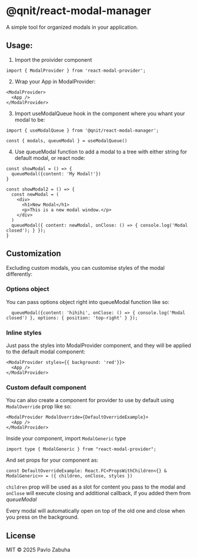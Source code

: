 # @qnit/react-modal-manager

A simple tool for organized modals in your application.

## Usage:

1. Import the proivider component

```
import { ModalProvider } from 'react-modal-provider';
```

2. Wrap your App in ModalProvider:

```
<ModalProvider>
  <App />
</ModalProvider>
```

3. Import useModalQueue hook in the component where you whant your modal to be:

```
import { useModalQueue } from '@qnit/react-modal-manager';

const { modals, queueModal } = useModalQueue()
```

4. Use queueModal function to add a modal to a tree with either string for default modal, or react node:

```
const showModal = () => {
  queueModal({content: 'My Modal!'})
}

const showModal2 = () => {
  const newModal = (
    <div>
      <h1>New Modal</h1>
      <p>This is a new modal window.</p>
    </div>
  )
  queueModal({ content: newModal, onClose: () => { console.log('Modal closed'); } });
}

```
## Customization
Excluding custom modals, you can customise styles of the modal differently:

### Options object 
You can pass options object right into queueModal function like so: 
```
  queueModal({content: 'hihihi', onClose: () => { console.log('Modal closed') }, options: { position: 'top-right' } });
```


### Inline styles
Just pass the styles into ModalProvider component, and they will be applied to the default modal component:
```
<ModalProvider styles={{ background: 'red'}}>
  <App />
</ModalProvider>
```

### Custom default component
You can also create a component for provider to use by default using ``` ModalOverride ``` prop like so:
```
<ModalProvider ModalOverride={DefaultOverrideExample}>
  <App />
</ModalProvider>
```

Inside your component, import ```ModalGeneric``` type
```
import type { ModalGeneric } from "react-modal-provider";
```

And set props for your component as:
```
const DefaultOverrideExample: React.FC<PropsWithChildren<{} & ModalGeneric>> = ({ children, onClose, styles })
```

```children``` prop will be used as a slot for content you pass to the modal and 
```onClose``` will execute closing and additional callback, if you added them from _queueModal_

Every modal will automatically open on top of the old one and close when you press on the background.


## License
MIT © 2025 Pavlo Zabuha